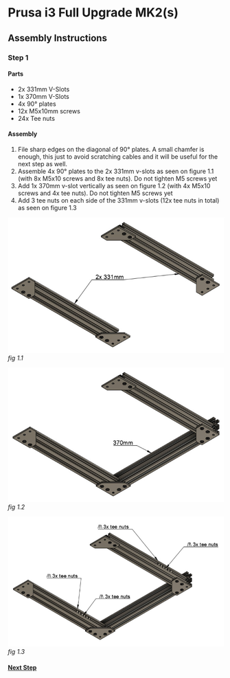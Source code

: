 # Prusa i3 Full Upgrade MK2(s)

## Assembly Instructions

### Step 1

#### Parts

* 2x 331mm V-Slots
* 1x 370mm V-Slots
* 4x 90° plates
* 12x M5x10mm screws
* 24x Tee nuts

#### Assembly

1. File sharp edges on the diagonal of 90° plates. A small chamfer is enough, this just to avoid scratching cables and it will be useful for the next step as well.
1. Assemble 4x 90° plates to the 2x 331mm v-slots as seen on figure 1.1 (with 8x M5x10 screws and 8x tee nuts). Do not tighten M5 screws yet
1. Add 1x 370mm v-slot vertically as seen on figure 1.2 (with 4x M5x10 screws and 4x tee nuts). Do not tighten M5 screws yet
1. Add 3 tee nuts on each side of the 331mm v-slots (12x tee nuts in total) as seen on figure 1.3


![](img/fig1.1.jpg)\
*fig 1.1*

![](img/fig1.2.jpg)\
*fig 1.2*

![](img/fig1.3.jpg)\
*fig 1.3*

#### [Next Step](step02.md)
